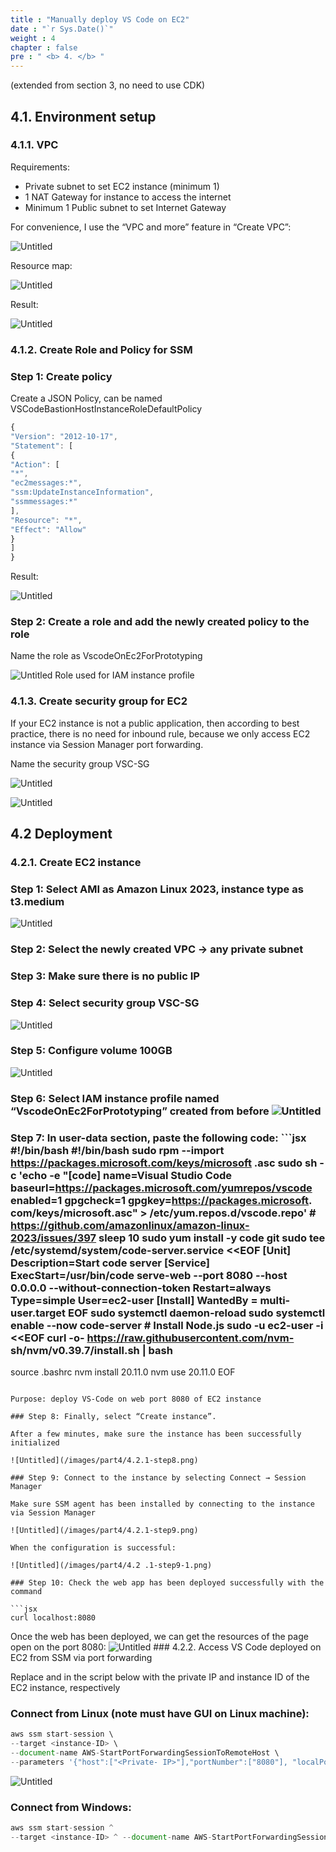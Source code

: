 ```yaml
---
title : "Manually deploy VS Code on EC2"
date : "`r Sys.Date()`"
weight : 4
chapter : false
pre : " <b> 4. </b> "
---
```

(extended from section 3, no need to use CDK)

## 4.1. Environment setup

### 4.1.1. VPC

Requirements:

- Private subnet to set EC2 instance (minimum 1)
- 1 NAT Gateway for instance to access the internet
- Minimum 1 Public subnet to set Internet Gateway

For convenience, I use the “VPC and more” feature in “Create VPC”:

![Untitled](/images/part4/4.1.1-1.png)

Resource map:

![Untitled](/images/part4/4.1.1-2.png)

Result:

![Untitled](/images/part4/4.1.1-3.png)

### 4.1.2. Create Role and Policy for SSM

### Step 1: Create policy

Create a JSON Policy, can be named VSCodeBastionHostInstanceRoleDefaultPolicy

```jsx
{
"Version": "2012-10-17",
"Statement": [
{
"Action": [
"*",
"ec2messages:*",
"ssm:UpdateInstanceInformation",
"ssmmessages:*"
],
"Resource": "*",
"Effect": "Allow"
}
]
}
```

Result:

![Untitled](/images/part4/4.1.2-step1.png)

### Step 2: Create a role and add the newly created policy to the role

Name the role as VscodeOnEc2ForPrototyping

![Untitled](/images/part4/4.1.2-step2.png)
Role used for IAM instance profile

### 4.1.3. Create security group for EC2

If your EC2 instance is not a public application, then according to best practice, there is no need for inbound rule, because we only access EC2 instance via Session Manager port forwarding.

Name the security group VSC-SG

![Untitled](/images/part4/4.1.3-step1.png)

![Untitled](/images/part4/4.1.3-step2.png)

## 4.2 Deployment

### 4.2.1. Create EC2 instance

### Step 1: Select AMI as Amazon Linux 2023, instance type as t3.medium

![Untitled](/images/part4/4.2.1-step1.png)

### Step 2: Select the newly created VPC → any private subnet

### Step 3: Make sure there is no public IP

### Step 4: Select security group VSC-SG

![Untitled](/images/part4/4.2.1-step4.png)

### Step 5: Configure volume 100GB

![Untitled](/images/part4/4.2.1-step6.png)

### Step 6: Select IAM instance profile named “VscodeOnEc2ForPrototyping” created from before ![Untitled](/images/part4/4.2.1-step6.png)

### Step 7: In user-data section, paste the following code: ```jsx #!/bin/bash #!/bin/bash sudo rpm --import https://packages.microsoft.com/keys/microsoft .asc sudo sh -c 'echo -e "[code] name=Visual Studio Code baseurl=https://packages.microsoft.com/yumrepos/vscode enabled=1 gpgcheck=1 gpgkey=https://packages.microsoft. com/keys/microsoft.asc" > /etc/yum.repos.d/vscode.repo' # https://github.com/amazonlinux/amazon-linux-2023/issues/397 sleep 10 sudo yum install -y code git sudo tee /etc/systemd/system/code-server.service <<EOF [Unit] Description=Start code server [Service] ExecStart=/usr/bin/code serve-web --port 8080 --host 0.0.0.0 --without-connection-token Restart=always Type=simple User=ec2-user [Install] WantedBy = multi- user.target EOF sudo systemctl daemon-reload sudo systemctl enable --now code-server # Install Node.js sudo -u ec2-user -i <<EOF curl -o- https://raw.githubusercontent.com/nvm- sh/nvm/v0.39.7/install.sh | bash
source .bashrc
nvm install 20.11.0
nvm use 20.11.0
EOF
```

Purpose: deploy VS-Code on web port 8080 of EC2 instance

### Step 8: Finally, select “Create instance”.

After a few minutes, make sure the instance has been successfully initialized

![Untitled](/images/part4/4.2.1-step8.png)

### Step 9: Connect to the instance by selecting Connect → Session Manager

Make sure SSM agent has been installed by connecting to the instance via Session Manager

![Untitled](/images/part4/4.2.1-step9.png)

When the configuration is successful:

![Untitled](/images/part4/4.2 .1-step9-1.png)

### Step 10: Check the web app has been deployed successfully with the command

```jsx
curl localhost:8080
```

Once the web has been deployed, we can get the resources of the page open on the port 8080: ![Untitled](/images/part4/4.2.1-step9-2.png) ### 4.2.2. Access VS Code deployed on EC2 from SSM via port forwarding

Replace <instance-ID> and <Private-ID> in the script below with the private IP and instance ID of the EC2 instance, respectively

### Connect from Linux (note must have GUI on Linux machine):

```jsx
aws ssm start-session \
--target <instance-ID> \
--document-name AWS-StartPortForwardingSessionToRemoteHost \
--parameters '{"host":["<Private- IP>"],"portNumber":["8080"], "localPortNumber":["8080"]}'
```

![Untitled](/images/part4/4.2.2-1.png)

### Connect from Windows:

```jsx
aws ssm start-session ^
--target <instance-ID> ^ --document-name AWS-StartPortForwardingSessionToRemoteHost ^ --parameters host="<Private-IP>",portNumber="8080",localPortNumber="8080" ``` ![Untitled](/images/ part4/4.2.2-2.png) At this time, access [localhost:8080](http://localhost:8080) on the browser: ![Untitled](/images/part4/4.2.3-3.png) ## 4.2. Check the performance: Youtube link: https://youtu.be/6DxtEsX6gvY